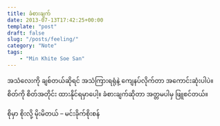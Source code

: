 ```yaml
---
title: ခံစားချက်
date: 2013-07-13T17:42:25+00:00
template: "post"  
draft: false  
slug: "/posts/feeling/"  
category: "Note"
tags:
    - "Min Khite Soe San"
---
```

အသံလေးကို ချစ်တယ်ဆိုရင် အသံကြားရရုံနဲ့ ကျေနပ်လိုက်တာ အကောင်းဆုံးပါပဲ။ စိတ်ကို စိတ်အတိုင်း ထားနိုင်ရမှာပေါ့။ ခံစားချက်ဆိုတာ အတ္တမပါမှ ဖြူစင်တယ်။

စိုမှာ စိုးလို့ မိုးမိတယ် &#8211; မင်းခိုက်စိုးစန်